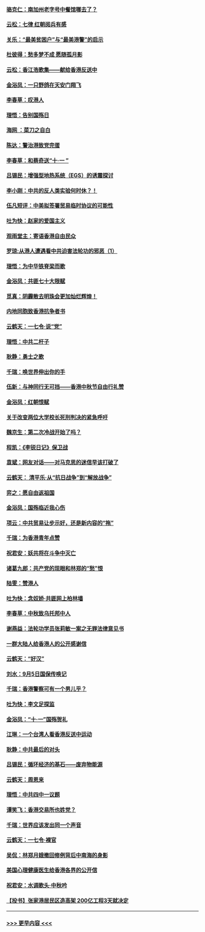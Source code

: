 #### [骆克仁：南加州老字号中餐馆哪去了？](../pages/nsc993/n11545120.md?t=09250733) 
#### [云松：七律 红朝阅兵有感](../pages/nsc993/n11542394.md?t=09250733) 
#### [关乐：“最美贫困户”与“最美港警”的启示](../pages/nsc993/n11542252.md?t=09250733) 
#### [杜彼得：愁多梦不成 愿随孤月影](../pages/nsc993/n11540296.md?t=09250733) 
#### [云松：香江浩歌集——献给香港反送中](../pages/nsc993/n11540149.md?t=09250733) 
#### [金浴凤：一只野鸽在天安门翔飞](../pages/nsc993/n11540280.md?t=09250733) 
#### [李春草：叹港人](../pages/nsc993/n11540119.md?t=09250733) 
#### [理悟：告别国殇日](../pages/nsc993/n11539610.md?t=09250733) 
#### [海网 ：菜刀之自白](../pages/nsc993/n11539597.md?t=09250733) 
#### [陈达：警治港致党完蛋](../pages/nsc993/n11538127.md?t=09250733) 
#### [李春草：和蔡奇送“十·一 ”](../pages/nsc993/n11537810.md?t=09250733) 
#### [吕锡民：增强型地热系统（EGS）的诱震探讨](../pages/nsc993/n11537765.md?t=09250733) 
#### [李小刚：中共的反人类实验何时休？！](../pages/nsc993/n11537669.md?t=09250733) 
#### [伍凡短评：中美拟签署贸易临时协议的可能性](../pages/nsc993/n11536773.md?t=09250733) 
#### [吐为快：赵家的爱国主义](../pages/nsc993/n11536750.md?t=09250733) 
#### [观雨堂主：寄语香港自由民众](../pages/nsc993/n11536735.md?t=09250733) 
#### [罗琼:从港人遭遇看中共迫害法轮功的邪恶（1）](../pages/nsc993/n11507862.md?t=09250733) 
#### [理悟：为中华铁脊梁而歌](../pages/nsc993/n11534458.md?t=09250733) 
#### [金浴凤：共匪七十大限赋](../pages/nsc993/n11534434.md?t=09250733) 
#### [觅真：阴霾散去明珠会更加灿烂辉煌！](../pages/nsc993/n11531858.md?t=09250733) 
#### [内地同胞致香港抗争者书](../pages/nsc993/n11531645.md?t=09250733) 
#### [云鹤天：一七令‧说“党”](../pages/nsc993/n11529099.md?t=09250733) 
#### [理悟：中共二杆子](../pages/nsc993/n11529046.md?t=09250733) 
#### [耿静：勇士之歌](../pages/nsc993/n11527562.md?t=09250733) 
#### [千瑞：唤世界伸出你的手](../pages/nsc993/n11526942.md?t=09250733) 
#### [伍新：与神同行无可挡——香港中秋节自由行礼赞](../pages/nsc993/n11526801.md?t=09250733) 
#### [金浴凤：红朝恨赋](../pages/nsc993/n11524312.md?t=09250733) 
#### [关于改变两位大学校长死刑判决的紧急呼吁](../pages/nsc993/n11524103.md?t=09250733) 
#### [魏京生：第二次冷战开始了吗？](../pages/nsc993/n11524023.md?t=09250733) 
#### [程凯：《李锐日记》保卫战](../pages/nsc993/n11522922.md?t=09250733) 
#### [袁斌：网友对话——对马克思的迷信早该打破了](../pages/nsc993/n11522561.md?t=09250733) 
#### [云鹤天： 清平乐‧从“抗日战争”到“解放战争”](../pages/nsc993/n11522917.md?t=09250733) 
#### [弈之：愿自由返祖国](../pages/nsc993/n11522810.md?t=09250733) 
#### [金浴凤：国殇临近我心伤](../pages/nsc993/n11522406.md?t=09250733) 
#### [项云：中共贸易让步示好，还是新内容的“拖”](../pages/nsc993/n11522395.md?t=09250733) 
#### [千瑞：为香港青年点赞](../pages/nsc993/n11521768.md?t=09250733) 
#### [祝君安：妖共将在斗争中灭亡](../pages/nsc993/n11520950.md?t=09250733) 
#### [诸葛九郎：共产党的现眼和林郑的“愁”恨](../pages/nsc993/n11520625.md?t=09250733) 
#### [陆雯：赞港人](../pages/nsc993/n11520609.md?t=09250733) 
#### [吐为快：念奴娇‧共匪网上柏林墙](../pages/nsc993/n11519122.md?t=09250733) 
#### [李春草：中秋致乌托邦中人](../pages/nsc993/n11518776.md?t=09250733) 
#### [谢燕益：法轮功学员张莉敏一案之无罪法律意见书](../pages/nsc993/n11517600.md?t=09250733) 
#### [一群大陆人给香港人的公开感谢信](../pages/nsc993/n11514797.md?t=09250733) 
#### [云鹤天：“好汉”](../pages/nsc993/n11513536.md?t=09250733) 
#### [刘水：9月5日国保传唤记](../pages/nsc993/n11513460.md?t=09250733) 
#### [千瑞：香港警察可有一个男儿乎？](../pages/nsc993/n11513109.md?t=09250733) 
#### [吐为快：李文足探监](../pages/nsc993/n11509622.md?t=09250733) 
#### [金浴凤：“十‧一”国殇贺礼](../pages/nsc993/n11509593.md?t=09250733) 
#### [江琳：一个台湾人看香港反送中运动](../pages/nsc993/n11509211.md?t=09250733) 
#### [耿静：中共最后的对头](../pages/nsc993/n11508308.md?t=09250733) 
#### [吕锡民：循环经济的基石——废弃物能源](../pages/nsc993/n11508212.md?t=09250733) 
#### [云鹤天：周恩来](../pages/nsc993/n11508055.md?t=09250733) 
#### [理悟：中共四中一议题](../pages/nsc993/n11507782.md?t=09250733) 
#### [谭笑飞：香港交易所也姓党？](../pages/nsc993/n11507753.md?t=09250733) 
#### [千瑞：世界应该发出同一个声音](../pages/nsc993/n11507290.md?t=09250733) 
#### [云鹤天：一七令‧裸官](../pages/nsc993/n11507177.md?t=09250733) 
#### [吴侃：林郑月娥撤回修例背后中南海的身影](../pages/nsc993/n11506876.md?t=09250733) 
#### [美国心理健康医生给香港各界的公开信](../pages/nsc993/n11506809.md?t=09250733) 
#### [祝君安：水调歌头‧中秋吟](../pages/nsc993/n11506758.md?t=09250733) 
#### [【投书】张家港居民区造高架 200亿工程3天就决定](../pages/nsc993/n11506682.md?t=09250733) 

----
#### [ >>> 更早内容 <<< ](../indexes/nsc993-earlier.md)
